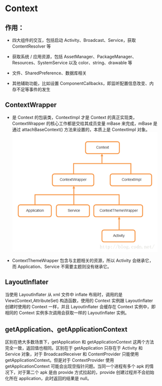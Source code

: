 # Context


## 作用：


- 四大组件的交互，包括启动 Activity、Broadcast、Service，获取 ContentResolver 等


- 获取系统 / 应用资源，包括 AssetManager、PackageManager、Resources、SystemService 以及 color、string、drawable 等


- 文件、SharedPreference、数据库相关


- 其他辅助功能，比如设置 ComponentCallbacks，即监听配置信息改变、内存不足等事件的发生


## ContextWrapper 

* 是 Context 的包装类，ContextImpl 才是 Context 的真正实现类，ContextWrapper 的核心工作都是交给其成员变量 mBase 来完成，mBase 是通过 attachBaseContext() 方法来设置的，本质上是 ContextImpl 对象。
![](./1.png)

* ContextThemeWrapper 包含与主题相关的资源，所以 Activity 会继承它，而 Application、Service 不需要主题则没有继承它。

## LayoutInflater
当使用 LayoutInflater 从 xml 文件中 inflate 布局时，调用的是 View(Context,AttributeSet) 构造函数，使用的 Context 实例跟 LayoutInflater 创建时使用的 Context 一样，并且 LayoutInflater 会缓存在 Context 实例中，即相同的 Context 实例多次调用会获取一样的 LayoutInflater 实例。


## getApplication、getApplicationContext 
区别在绝大多数场景下，getApplication 和 getApplicationContext 这两个方法完全一致，返回值也相同。区别在于 getApplication 只存在于 Activity 和 Service 对象，对于 BroadcastReceiver 和 ContentProvider 只能使用 getApplicationContext。但是对于 ContextProvider 使用 getApplicationContext 可能会出现空指针问题。当同一个进程有多个 apk 的情况下，对于第二个 apk 是由 provide 方式拉起的，provide 创建过程并不会初始化所在 application，此时返回的结果是 null。


